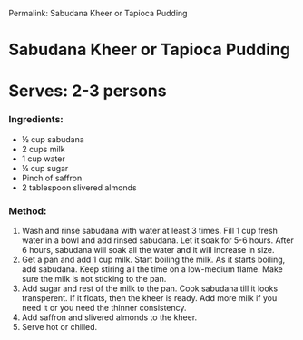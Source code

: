 Permalink: Sabudana Kheer or Tapioca Pudding

# Sabudana Kheer or Tapioca Pudding

# Serves: 2-3 persons


### Ingredients:
* ½ cup sabudana
* 2 cups milk
* 1 cup water
* ¼ cup sugar
* Pinch of saffron
* 2 tablespoon slivered almonds

### Method:
1. Wash and rinse sabudana with water at least 3 times. Fill 1 cup fresh water in a bowl and add rinsed sabudana. Let it soak for 5-6 hours. After 6 hours, sabudana will soak all the water and it will increase in size. 
2. Get a pan and add 1 cup milk. Start boiling the milk. As it starts boiling, add sabudana. Keep stiring all the time on a low-medium flame. Make sure the milk is not sticking to the pan. 
3. Add sugar and rest of the milk to the pan. Cook sabudana till it looks transperent. If it floats, then the kheer is ready. Add more milk if you need it or you need the thinner consistency. 
4. Add saffron and slivered almonds to the kheer. 
5. Serve hot or chilled. 